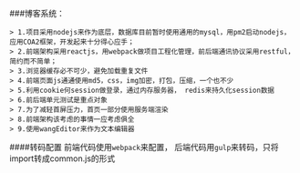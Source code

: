 
###博客系统：

```
> 1.项目采用nodejs来作为底层，数据库目前暂时使用通用的mysql，用pm2启动nodejs，应用COA2框架，开发起来十分得心应手；
> 2.前端架构采用reactjs，用webpack做项目工程化管理，前后端通讯协议采用restful，简约而不简单；
> 3.浏览器缓存必不可少，避免加载重复文件
> 4.前端页面js通通使用md5，css，img加密，打包，压缩，一个也不少
> 5.利用cookie何session做登录，通过内存服务器， redis来持久化session数据
> 6.前后端单元测试是重点对象
> 7.为了减轻首屏压力，首页一部分使用服务端渲染
> 8.前端架构该考虑的事情一应考虑俱全
> 9.使用wangEditor来作为文本编辑器 

```
####转码配置
前端代码使用`webpack`来配置，
后端代码用`gulp`来转码，只将import转成common.js的形式



